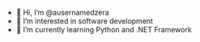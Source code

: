 - 👋 Hi, I’m @ausernamedzera
- 👀 I’m interested in software development
- 🌱 I’m currently learning Python and .NET Framework

<!---
ausernamedzera/ausernamedzera is a ✨ special ✨ repository because its `README.md` (this file) appears on your GitHub profile.
You can click the Preview link to take a look at your changes.
--->
